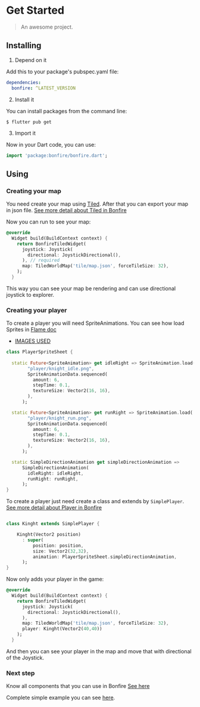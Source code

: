 # Get Started

> An awesome project.

## Installing

1. Depend on it

Add this to your package's pubspec.yaml file:

```yaml
dependencies:
  bonfire: ^LATEST_VERSION
```

2. Install it

You can install packages from the command line:

```
$ flutter pub get
```

3. Import it

Now in your Dart code, you can use:

```dart
import 'package:bonfire/bonfire.dart';
```

## Using

### Creating your map
You need create your map using [Tiled](https://www.mapeditor.org/). After that you can export your map in json file. [See more detail about Tiled in Bonfire](tiled_support)

Now you can run to see your map:


```dart
@override
  Widget build(BuildContext context) {
    return BonfireTiledWidget(
      joystick: Joystick(
        directional: JoystickDirectional(),
      ), // required
      map: TiledWorldMap('tile/map.json', forceTileSize: 32),
    );
  }
```

This way you can see your map be rendering and can use directional joystick to explorer.


### Creating your player

To create a player you will need SpriteAnimations. You can see how load Sprites in [Flame doc](https://docs.flame-engine.org/1.0.0-releasecandidate.15/images.html)

- [IMAGES USED](https://github.com/RafaelBarbosatec/bonfire/tree/master/example/assets/images/player)

```dart
class PlayerSpriteSheet {
 
  static Future<SpriteAnimation> get idleRight => SpriteAnimation.load(
        "player/knight_idle.png",
        SpriteAnimationData.sequenced(
          amount: 6,
          stepTime: 0.1,
          textureSize: Vector2(16, 16),
        ),
      );

  static Future<SpriteAnimation> get runRight => SpriteAnimation.load(
        "player/knight_run.png",
        SpriteAnimationData.sequenced(
          amount: 6,
          stepTime: 0.1,
          textureSize: Vector2(16, 16),
        ),
      );

  static SimpleDirectionAnimation get simpleDirectionAnimation =>
      SimpleDirectionAnimation(
        idleRight: idleRight,
        runRight: runRight,
      );
}
```


To create a player just need create a class and extends by `SimplePlayer`. [See more detail about Player in Bonfire](player)


```dart

class Kinght extends SimplePlayer {

    Kinght(Vector2 position)
      : super(
          position: position, 
          size: Vector2(32,32),
          animation: PlayerSpriteSheet.simpleDirectionAnimation,
      );
}

```

Now only adds your player in the game:


```dart
@override
  Widget build(BuildContext context) {
    return BonfireTiledWidget(
      joystick: Joystick(
        directional: JoystickDirectional(),
      ), 
      map: TiledWorldMap('tile/map.json', forceTileSize: 32),
      player: Kinght(Vector2(40,40))
    );
  }
```

And then you can see your player in the map and move that with directional of the Joystick.

### Next step
Know all components that you can use in Bonfire [See here](oerview)

Complete simple example you can see [here](https://github.com/RafaelBarbosatec/bonfire/tree/master/example/lib/simple_example).